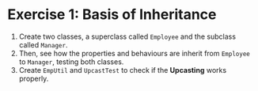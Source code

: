 # Exercise 1: Basis of Inheritance
1. Create two classes, a superclass called `Employee` and the subclass called `Manager`.
2. Then, see how the properties and behaviours are inherit from `Employee` to `Manager`, testing both classes.
3. Create `EmpUtil` and `UpcastTest` to check if the **Upcasting** works properly.
